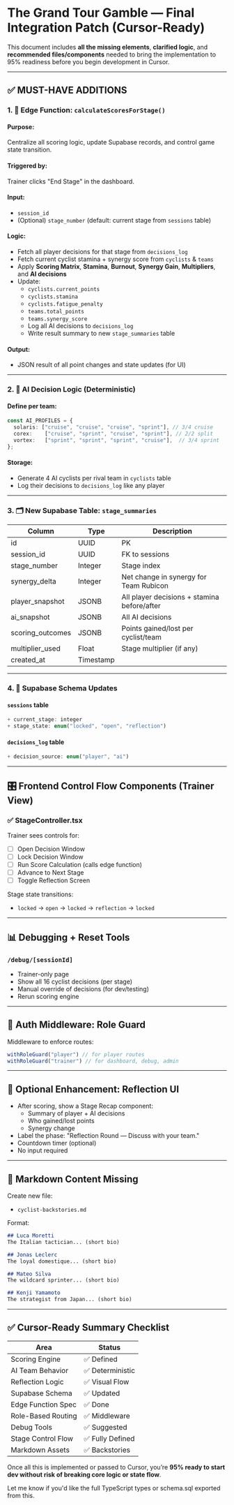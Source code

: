 # The Grand Tour Gamble — Final Integration Patch (Cursor-Ready)

This document includes **all the missing elements**, **clarified logic**, and **recommended files/components** needed to bring the implementation to 95% readiness before you begin development in Cursor.

---

## ✅ MUST-HAVE ADDITIONS

### 1. 🧮 Edge Function: `calculateScoresForStage()`

#### Purpose:
Centralize all scoring logic, update Supabase records, and control game state transition.

#### Triggered by:
Trainer clicks "End Stage" in the dashboard.

#### Input:
- `session_id`
- (Optional) `stage_number` (default: current stage from `sessions` table)

#### Logic:
- Fetch all player decisions for that stage from `decisions_log`
- Fetch current cyclist stamina + synergy score from `cyclists` & `teams`
- Apply **Scoring Matrix**, **Stamina**, **Burnout**, **Synergy Gain**, **Multipliers**, and **AI decisions**
- Update:
  - `cyclists.current_points`
  - `cyclists.stamina`
  - `cyclists.fatigue_penalty`
  - `teams.total_points`
  - `teams.synergy_score`
  - Log all AI decisions to `decisions_log`
  - Write result summary to new `stage_summaries` table

#### Output:
- JSON result of all point changes and state updates (for UI)

---

### 2. 🤖 AI Decision Logic (Deterministic)

#### Define per team:
```ts
const AI_PROFILES = {
  solaris: ["cruise", "cruise", "cruise", "sprint"], // 3/4 cruise
  corex:    ["cruise", "sprint", "cruise", "sprint"], // 2/2 split
  vortex:   ["sprint", "sprint", "sprint", "cruise"],  // 3/4 sprint
};
```

#### Storage:
- Generate 4 AI cyclists per rival team in `cyclists` table
- Log their decisions to `decisions_log` like any player

---

### 3. 🗂️ New Supabase Table: `stage_summaries`

| Column             | Type      | Description                                      |
|--------------------|-----------|--------------------------------------------------|
| id                 | UUID      | PK                                               |
| session_id         | UUID      | FK to sessions                                   |
| stage_number       | Integer   | Stage index                                      |
| synergy_delta      | Integer   | Net change in synergy for Team Rubicon          |
| player_snapshot    | JSONB     | All player decisions + stamina before/after     |
| ai_snapshot        | JSONB     | All AI decisions                                 |
| scoring_outcomes   | JSONB     | Points gained/lost per cyclist/team             |
| multiplier_used    | Float     | Stage multiplier (if any)                        |
| created_at         | Timestamp |                                                  |

---

### 4. 🧾 Supabase Schema Updates

#### `sessions` table
```ts
+ current_stage: integer
+ stage_state: enum("locked", "open", "reflection")
```

#### `decisions_log` table
```ts
+ decision_source: enum("player", "ai")
```

---

## 🎛️ Frontend Control Flow Components (Trainer View)

### ✅ StageController.tsx
Trainer sees controls for:
- [ ] Open Decision Window
- [ ] Lock Decision Window
- [ ] Run Score Calculation (calls edge function)
- [ ] Advance to Next Stage
- [ ] Toggle Reflection Screen

Stage state transitions:
- `locked` → `open` → `locked` → `reflection` → `locked`

---

## 📊 Debugging + Reset Tools

### `/debug/[sessionId]`
- Trainer-only page
- Show all 16 cyclist decisions (per stage)
- Manual override of decisions (for dev/testing)
- Rerun scoring engine

---

## 🔐 Auth Middleware: Role Guard

Middleware to enforce routes:
```ts
withRoleGuard("player") // for player routes
withRoleGuard("trainer") // for dashboard, debug, admin
```

---

## 💬 Optional Enhancement: Reflection UI

- After scoring, show a Stage Recap component:
  - Summary of player + AI decisions
  - Who gained/lost points
  - Synergy change
- Label the phase: "Reflection Round — Discuss with your team."
- Countdown timer (optional)
- No input required

---

## 📘 Markdown Content Missing

Create new file:
- `cyclist-backstories.md`

Format:
```md
## Luca Moretti
The Italian tactician... (short bio)

## Jonas Leclerc
The loyal domestique... (short bio)

## Mateo Silva
The wildcard sprinter... (short bio)

## Kenji Yamamoto
The strategist from Japan... (short bio)
```

---

## ✅ Cursor-Ready Summary Checklist

| Area                        | Status           |
|-----------------------------|------------------|
| Scoring Engine              | ✅ Defined        |
| AI Team Behavior            | ✅ Deterministic  |
| Reflection Logic            | ✅ Visual Flow    |
| Supabase Schema             | ✅ Updated        |
| Edge Function Spec          | ✅ Done           |
| Role-Based Routing          | ✅ Middleware     |
| Debug Tools                 | ✅ Suggested      |
| Stage Control Flow          | ✅ Fully Defined  |
| Markdown Assets             | ✅ Backstories    |

Once all this is implemented or passed to Cursor, you’re **95% ready to start dev without risk of breaking core logic or state flow**.

Let me know if you'd like the full TypeScript types or schema.sql exported from this.

